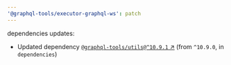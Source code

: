 ```yaml
---
'@graphql-tools/executor-graphql-ws': patch
---
```


dependencies updates: 

- Updated dependency [`@graphql-tools/utils@^10.9.1` ↗︎](https://www.npmjs.com/package/@graphql-tools/utils/v/10.9.1) (from `^10.9.0`, in `dependencies`)

